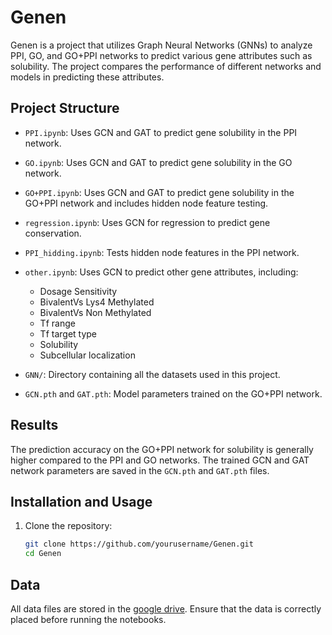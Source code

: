 # Genen

Genen is a project that utilizes Graph Neural Networks (GNNs) to analyze PPI, GO, and GO+PPI networks to predict various gene attributes such as solubility. The project compares the performance of different networks and models in predicting these attributes.

## Project Structure

- `PPI.ipynb`: Uses GCN and GAT to predict gene solubility in the PPI network.
- `GO.ipynb`: Uses GCN and GAT to predict gene solubility in the GO network.
- `GO+PPI.ipynb`: Uses GCN and GAT to predict gene solubility in the GO+PPI network and includes hidden node feature testing.
- `regression.ipynb`: Uses GCN for regression to predict gene conservation.
- `PPI_hidding.ipynb`: Tests hidden node features in the PPI network.
- `other.ipynb`: Uses GCN to predict other gene attributes, including:
  - Dosage Sensitivity
  - BivalentVs Lys4 Methylated
  - BivalentVs Non Methylated
  - Tf range
  - Tf target type
  - Solubility
  - Subcellular localization

- `GNN/`: Directory containing all the datasets used in this project.
- `GCN.pth` and `GAT.pth`: Model parameters trained on the GO+PPI network.

## Results

The prediction accuracy on the GO+PPI network for solubility is generally higher compared to the PPI and GO networks. The trained GCN and GAT network parameters are saved in the `GCN.pth` and `GAT.pth` files.

## Installation and Usage

1. Clone the repository:
   ```bash
   git clone https://github.com/yourusername/Genen.git
   cd Genen

## Data
All data files are stored in the [google drive](https://drive.google.com/drive/folders/1MEtsO0q5-nw6gvtPT2rZJwocCdcSJYxl?usp=sharing). Ensure that the data is correctly placed before running the notebooks.
